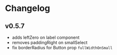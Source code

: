 # Changelog

## v0.5.7

- adds leftZero on label component
- removes paddingRight on smallSelect
- fix borderRadius for Button prop `fullWidthOnSmall`
